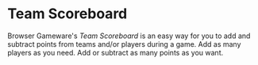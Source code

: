 # Team Scoreboard
Browser Gameware's *Team Scoreboard* is an easy way for you to add and subtract points from teams and/or players during a game. Add as many players as you need. Add or subtract as many points as you want.
